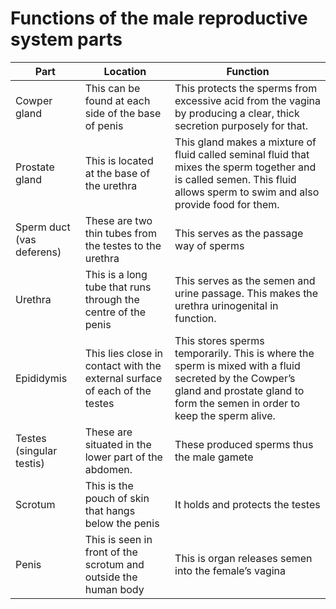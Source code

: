 # Functions of the male reproductive system parts

| Part | Location | Function |
| -- | -- | -- |
| Cowper gland | This can be found at each side of the base of penis  | This protects the sperms from excessive acid from the vagina by producing a clear, thick secretion purposely for that. |
| Prostate gland  |This is located at the base of the urethra  | This gland makes a mixture of fluid called seminal fluid that mixes the sperm together and is called semen.  This fluid allows sperm to swim and also provide food for them.   |
|Sperm duct (vas deferens) | These are two thin tubes from the testes to the urethra  | This serves as the passage way of sperms  |
| Urethra | This is a long tube that runs through the centre of the penis |This serves as the semen and urine passage.  This makes the urethra urinogenital in function.   |
|Epididymis | This lies close in contact with the external surface of each of the testes  | This stores sperms temporarily.  This is where the sperm is mixed with a fluid secreted by the Cowper’s gland and prostate gland to form the semen in order to keep the sperm alive.  |
| Testes (singular testis)   | These are situated in the lower part of the abdomen.   | These produced sperms thus the male gamete  |
| Scrotum | This is the pouch of skin that hangs below the penis  | It holds and protects the testes  |
|Penis | This is seen in front of the scrotum and outside the human body  | This is organ releases semen into the female’s vagina |

